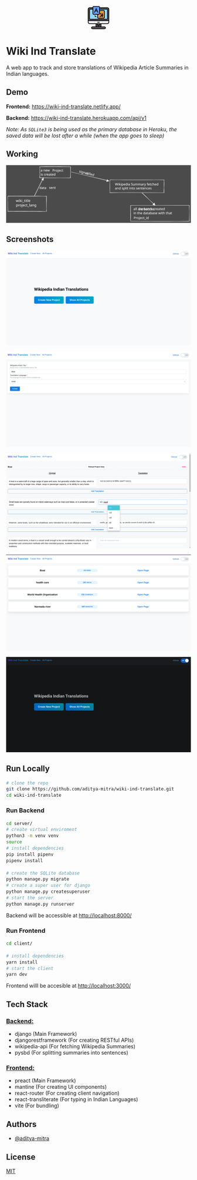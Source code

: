 <p align="center">
  <img src="./client/src/assets/favicon.png" alt="project logo">
</p>

# Wiki Ind Translate

A web app to track and store translations of Wikipedia Article Summaries in Indian languages.

## Demo

**Frontend:** https://wiki-ind-translate.netlify.app/

**Backend:** https://wiki-ind-translate.herokuapp.com/api/v1

_Note: As `SQLite3` is being used as the primary database in Heroku, the saved data will be lost after a while (when the app goes to sleep)_

## Working

![illustration_1](./screenshots/illustrate_1.svg)

## Screenshots

![home page](./screenshots/1.png)

![create page](./screenshots/2.png)

![sentences page](./screenshots/3.png)

![all projects page](./screenshots/4.png)

![dark mode](./screenshots/5.png)

## Run Locally

```bash
# clone the repo
git clone https://github.com/aditya-mitra/wiki-ind-translate.git
cd wiki-ind-translate
```

### Run Backend

```bash
cd server/
# create virtual enviroment
python3 -m venv venv
source
# install dependencies
pip install pipenv
pipenv install

# create the SQLite database
python manage.py migrate
# create a super user for django
python manage.py createsuperuser
# start the server
python manage.py runserver
```

Backend will be accessible at [http://localhost:8000/](http://localhost:8000/)

### Run Frontend

```bash
cd client/

# install dependencies
yarn install
# start the client
yarn dev
```

Frontend willl be accesible at [http://localhost:3000/](http://localhost:3000/)

## Tech Stack

### [Backend:](./server/Pipfile)

-   django (Main Framework)
-   djangorestframework (For creating RESTful APIs)
-   wikipedia-api (For fetching Wikipedia Summaries)
-   pysbd (For splitting summaries into sentences)

### [Frontend:](./client/package.json)

-   preact (Main Framework)
-   mantine (For creating UI components)
-   react-router (For creating client navigation)
-   react-transliterate (For typing in Indian Languages)
-   vite (For bundling)

## Authors

-   [@aditya-mitra](https://www.github.com/aditya-mitra)

## License

[MIT](./LICENSE)

